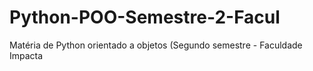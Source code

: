 # Python-POO-Semestre-2-Facul
Matéria de Python orientado a objetos (Segundo semestre - Faculdade Impacta
